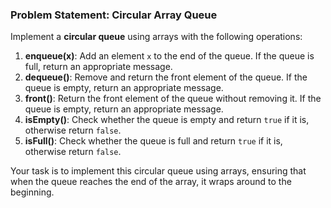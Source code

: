 ### Problem Statement: **Circular Array Queue**

Implement a **circular queue** using arrays with the following operations:

1. **enqueue(x)**: Add an element `x` to the end of the queue. If the queue is full, return an appropriate message.
2. **dequeue()**: Remove and return the front element of the queue. If the queue is empty, return an appropriate message.
3. **front()**: Return the front element of the queue without removing it. If the queue is empty, return an appropriate message.
4. **isEmpty()**: Check whether the queue is empty and return `true` if it is, otherwise return `false`.
5. **isFull()**: Check whether the queue is full and return `true` if it is, otherwise return `false`.

Your task is to implement this circular queue using arrays, ensuring that when the queue reaches the end of the array, it wraps around to the beginning.